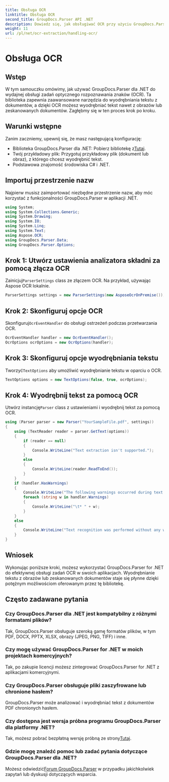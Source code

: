 ```yaml
---
title: Obsługa OCR
linktitle: Obsługa OCR
second_title: GroupDocs.Parser API .NET
description: Dowiedz się, jak obsługiwać OCR przy użyciu GroupDocs.Parser dla .NET. Wydajne wyodrębnianie tekstu z obrazów i zeskanowanych dokumentów.
weight: 11
url: /pl/net/ocr-extraction/handling-ocr/
---
```


# Obsługa OCR

## Wstęp
W tym samouczku omówimy, jak używać GroupDocs.Parser dla .NET do wydajnej obsługi zadań optycznego rozpoznawania znaków (OCR). Ta biblioteka zapewnia zaawansowane narzędzia do wyodrębniania tekstu z dokumentów, a dzięki OCR możesz wyodrębniać tekst nawet z obrazów lub zeskanowanych dokumentów. Zagłębmy się w ten proces krok po kroku.
## Warunki wstępne
Zanim zaczniemy, upewnij się, że masz następującą konfigurację:
- Biblioteka GroupDocs.Parser dla .NET: Pobierz bibliotekę z[Tutaj](https://releases.groupdocs.com/parser/net/).
- Twój przykładowy plik: Przygotuj przykładowy plik (dokument lub obraz), z którego chcesz wyodrębnić tekst.
- Podstawowa znajomość środowiska C# i .NET.

## Importuj przestrzenie nazw
Najpierw musisz zaimportować niezbędne przestrzenie nazw, aby móc korzystać z funkcjonalności GroupDocs.Parser w aplikacji .NET.
```csharp
using System;
using System.Collections.Generic;
using System.Drawing;
using System.IO;
using System.Linq;
using System.Text;
using Aspose.OCR;
using GroupDocs.Parser.Data;
using GroupDocs.Parser.Options;
```
## Krok 1: Utwórz ustawienia analizatora składni za pomocą złącza OCR
 Zainicjuj`ParserSettings` class ze złączem OCR. Na przykład, używając Aspose OCR lokalnie.
```csharp
ParserSettings settings = new ParserSettings(new AsposeOcrOnPremise());
```
## Krok 2: Skonfiguruj opcje OCR
 Skonfiguruj`OcrEventHandler` do obsługi ostrzeżeń podczas przetwarzania OCR.
```csharp
OcrEventHandler handler = new OcrEventHandler();
OcrOptions ocrOptions = new OcrOptions(handler);
```
## Krok 3: Skonfiguruj opcje wyodrębniania tekstu
 Tworzyć`TextOptions` aby umożliwić wyodrębnianie tekstu w oparciu o OCR.
```csharp
TextOptions options = new TextOptions(false, true, ocrOptions);
```
## Krok 4: Wyodrębnij tekst za pomocą OCR
 Utwórz instancję`Parser` class z ustawieniami i wyodrębnij tekst za pomocą OCR.
```csharp
using (Parser parser = new Parser("YourSampleFile.pdf", settings))
{
    using (TextReader reader = parser.GetText(options))
    {
        if (reader == null)
        {
            Console.WriteLine("Text extraction isn't supported.");
        }
        else
        {
            Console.WriteLine(reader.ReadToEnd());
        }
    }
    if (handler.HasWarnings)
    {
        Console.WriteLine("The following warnings occurred during text recognition:");
        foreach (string w in handler.Warnings)
        {
            Console.WriteLine("\t* " + w);
        }
    }
    else
    {
        Console.WriteLine("Text recognition was performed without any warnings.");
    }
}
```

## Wniosek
Wykonując poniższe kroki, możesz wykorzystać GroupDocs.Parser for .NET do efektywnej obsługi zadań OCR w swoich aplikacjach. Wyodrębnianie tekstu z obrazów lub zeskanowanych dokumentów staje się płynne dzięki potężnym możliwościom oferowanym przez tę bibliotekę.

## Często zadawane pytania
### Czy GroupDocs.Parser dla .NET jest kompatybilny z różnymi formatami plików?
Tak, GroupDocs.Parser obsługuje szeroką gamę formatów plików, w tym PDF, DOCX, PPTX, XLSX, obrazy (JPEG, PNG, TIFF) i inne.
### Czy mogę używać GroupDocs.Parser for .NET w moich projektach komercyjnych?
Tak, po zakupie licencji możesz zintegrować GroupDocs.Parser for .NET z aplikacjami komercyjnymi.
### Czy GroupDocs.Parser obsługuje pliki zaszyfrowane lub chronione hasłem?
GroupDocs.Parser może analizować i wyodrębniać tekst z dokumentów PDF chronionych hasłem.
### Czy dostępna jest wersja próbna programu GroupDocs.Parser dla platformy .NET?
 Tak, możesz pobrać bezpłatną wersję próbną ze strony[Tutaj](https://releases.groupdocs.com/).
### Gdzie mogę znaleźć pomoc lub zadać pytania dotyczące GroupDocs.Parser dla .NET?
 Możesz odwiedzić[Forum GroupDocs.Parser](https://forum.groupdocs.com/c/parser/17) w przypadku jakichkolwiek zapytań lub dyskusji dotyczących wsparcia.